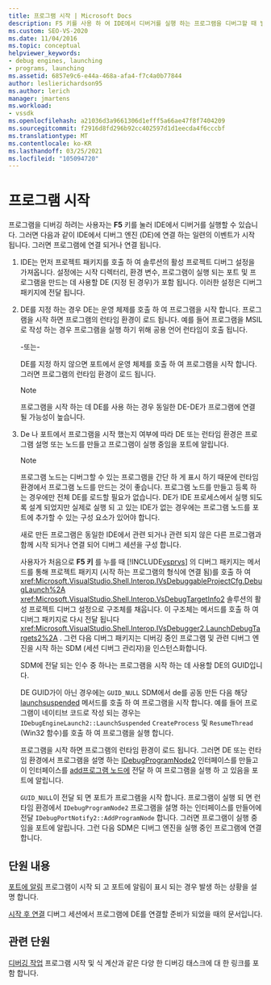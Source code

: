 ```yaml
---
title: 프로그램 시작 | Microsoft Docs
description: F5 키를 사용 하 여 IDE에서 디버거를 실행 하는 프로그램을 디버그할 때 발생 하는 일련의 이벤트에 대해 알아봅니다.
ms.custom: SEO-VS-2020
ms.date: 11/04/2016
ms.topic: conceptual
helpviewer_keywords:
- debug engines, launching
- programs, launching
ms.assetid: 6857e9c6-e44a-468a-afa4-f7c4a0b77844
author: leslierichardson95
ms.author: lerich
manager: jmartens
ms.workload:
- vssdk
ms.openlocfilehash: a21036d3a9661306d1efff5a66ae47f8f7404209
ms.sourcegitcommit: f2916d8fd296b92cc402597d1d1eecda4f6cccbf
ms.translationtype: MT
ms.contentlocale: ko-KR
ms.lasthandoff: 03/25/2021
ms.locfileid: "105094720"
---
```

# <a name="launch-a-program"></a>프로그램 시작
프로그램을 디버깅 하려는 사용자는 **F5** 키를 눌러 IDE에서 디버거를 실행할 수 있습니다. 그러면 다음과 같이 IDE에서 디버그 엔진 (DE)에 연결 하는 일련의 이벤트가 시작 됩니다. 그러면 프로그램에 연결 되거나 연결 됩니다.

1. IDE는 먼저 프로젝트 패키지를 호출 하 여 솔루션의 활성 프로젝트 디버그 설정을 가져옵니다. 설정에는 시작 디렉터리, 환경 변수, 프로그램이 실행 되는 포트 및 프로그램을 만드는 데 사용할 DE (지정 된 경우)가 포함 됩니다. 이러한 설정은 디버그 패키지에 전달 됩니다.

2. DE를 지정 하는 경우 DE는 운영 체제를 호출 하 여 프로그램을 시작 합니다. 프로그램을 시작 하면 프로그램의 런타임 환경이 로드 됩니다. 예를 들어 프로그램을 MSIL로 작성 하는 경우 프로그램을 실행 하기 위해 공용 언어 런타임이 호출 됩니다.

    -또는-

    DE를 지정 하지 않으면 포트에서 운영 체제를 호출 하 여 프로그램을 시작 합니다. 그러면 프로그램의 런타임 환경이 로드 됩니다.

   > [!NOTE]
   > 프로그램을 시작 하는 데 DE를 사용 하는 경우 동일한 DE-DE가 프로그램에 연결 될 가능성이 높습니다.

3. De 나 포트에서 프로그램을 시작 했는지 여부에 따라 DE 또는 런타임 환경은 프로그램 설명 또는 노드를 만들고 프로그램이 실행 중임을 포트에 알립니다.

   > [!NOTE]
   > 프로그램 노드는 디버그할 수 있는 프로그램을 간단 하 게 표시 하기 때문에 런타임 환경에서 프로그램 노드를 만드는 것이 좋습니다. 프로그램 노드를 만들고 등록 하는 경우에만 전체 DE를 로드할 필요가 없습니다. DE가 IDE 프로세스에서 실행 되도록 설계 되었지만 실제로 실행 되 고 있는 IDE가 없는 경우에는 프로그램 노드를 포트에 추가할 수 있는 구성 요소가 있어야 합니다.

   새로 만든 프로그램은 동일한 IDE에서 관련 되거나 관련 되지 않은 다른 프로그램과 함께 시작 되거나 연결 되어 디버그 세션을 구성 합니다.

   사용자가 처음으로 **F5 키** 를 누를 때 [!INCLUDE[vsprvs](../../code-quality/includes/vsprvs_md.md)] 의 디버그 패키지는 메서드를 통해 프로젝트 패키지 (시작 하는 프로그램의 형식에 연결 됨)를 호출 하 여 <xref:Microsoft.VisualStudio.Shell.Interop.IVsDebuggableProjectCfg.DebugLaunch%2A> <xref:Microsoft.VisualStudio.Shell.Interop.VsDebugTargetInfo2> 솔루션의 활성 프로젝트 디버그 설정으로 구조체를 채웁니다. 이 구조체는 메서드를 호출 하 여 디버그 패키지로 다시 전달 됩니다 <xref:Microsoft.VisualStudio.Shell.Interop.IVsDebugger2.LaunchDebugTargets2%2A> . 그런 다음 디버그 패키지는 디버깅 중인 프로그램 및 관련 디버그 엔진을 시작 하는 SDM (세션 디버그 관리자)을 인스턴스화합니다.

   SDM에 전달 되는 인수 중 하나는 프로그램을 시작 하는 데 사용할 DE의 GUID입니다.

   DE GUID가이 아닌 경우에는 `GUID_NULL` SDM에서 de를 공동 만든 다음 해당 [launchsuspended](../../extensibility/debugger/reference/idebugenginelaunch2-launchsuspended.md) 메서드를 호출 하 여 프로그램을 시작 합니다. 예를 들어 프로그램이 네이티브 코드로 작성 되는 경우는 `IDebugEngineLaunch2::LaunchSuspended` `CreateProcess` 및 `ResumeThread` (Win32 함수)를 호출 하 여 프로그램을 실행 합니다.

   프로그램을 시작 하면 프로그램의 런타임 환경이 로드 됩니다. 그러면 DE 또는 런타임 환경에서 프로그램을 설명 하는 [IDebugProgramNode2](../../extensibility/debugger/reference/idebugprogramnode2.md) 인터페이스를 만들고이 인터페이스를 [add프로그램 노드에](../../extensibility/debugger/reference/idebugportnotify2-addprogramnode.md) 전달 하 여 프로그램을 실행 하 고 있음을 포트에 알립니다.

   `GUID_NULL`이 전달 되 면 포트가 프로그램을 시작 합니다. 프로그램이 실행 되 면 런타임 환경에서 `IDebugProgramNode2` 프로그램을 설명 하는 인터페이스를 만들어에 전달 `IDebugPortNotify2::AddProgramNode` 합니다. 그러면 프로그램이 실행 중임을 포트에 알립니다. 그런 다음 SDM은 디버그 엔진을 실행 중인 프로그램에 연결 합니다.

## <a name="in-this-section"></a>단원 내용
 [포트에 알림](../../extensibility/debugger/notifying-the-port.md) 프로그램이 시작 되 고 포트에 알림이 표시 되는 경우 발생 하는 상황을 설명 합니다.

 [시작 후 연결](../../extensibility/debugger/attaching-after-a-launch.md) 디버그 세션에서 프로그램에 DE를 연결할 준비가 되었을 때의 문서입니다.

## <a name="related-sections"></a>관련 단원
 [디버깅 작업](../../extensibility/debugger/debugging-tasks.md) 프로그램 시작 및 식 계산과 같은 다양 한 디버깅 태스크에 대 한 링크를 포함 합니다.
